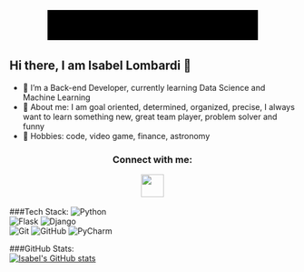 <div align="center">

![Welcome](gifs/welcome_black.gif)

</div>

## Hi there, I am Isabel Lombardi 👋 <img src="" width="30pxl">
    

- 🔹 I’m a Back-end Developer, currently learning Data Science and Machine Learning
- 🔹 About me: I am goal oriented, determined, organized, precise, I always want to learn something new, great team player, problem solver and funny
- 🔹 Hobbies: code, video game, finance, astronomy 


<h3 align="center">Connect with me:</h3>
<p align="center">
<a href= "https://www.linkedin.com/in/isabel-lombardi-a190a5201/"><img src="https://cdn4.iconfinder.com/data/icons/social-messaging-ui-color-shapes-2-free/128/social-linkedin-circle-512.png" height="40" width="40"/></a>
</p>

###Tech Stack:
![Python](https://img.shields.io/badge/-Python-333333?style=flat&logo=Python)  
![Flask](https://img.shields.io/badge/-Flask-333333?style=flat&logo=Flask) 
![Django](https://img.shields.io/badge/-Django-333333?style=flat&logo=Django)   
![Git](https://img.shields.io/badge/-Git-333333?style=flat&logo=Git)
![GitHub](https://img.shields.io/badge/-GitHub-333333?style=flat&logo=GitHub)
![PyCharm](https://img.shields.io/badge/-PyCharm-333333?style=flat&logo=PyCharm)



  
###GitHub Stats:   
[![Isabel's GitHub stats](https://github-readme-stats.vercel.app/api?username=isabel-lombardi&show_icons=true&theme=radical)](https://github.com/isabel-lombardi/github-readme-stats)

<!--
**isabel-lombardi/isabel-lombardi** is a ✨ _special_ ✨ repository because its `README.md` (this file) appears on your GitHub profile.

Here are some ideas to get you started:

-  I’m currently working on ...

- 🤔 I’m looking for help with ...
- 💬 Ask me about ...
 ...
- 😄 Pronouns: ...

-->
